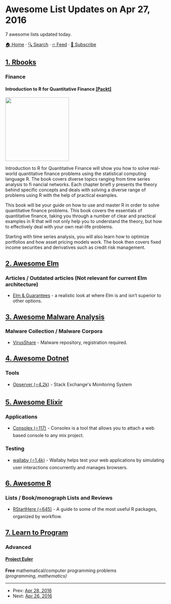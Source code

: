 # Awesome List Updates on Apr 27, 2016

7 awesome lists updated today.

[🏠 Home](/README.md) · [🔍 Search](https://test.trackawesomelist.com/search/) · [🔥 Feed](https://test.trackawesomelist.com/feed.xml) · [📮 Subscribe](https://trackawesomelist.us17.list-manage.com/subscribe?u=d2f0117aa829c83a63ec63c2f&id=36a103854c)



## [1. Rbooks](/content/RomanTsegelskyi/rbooks/README.md)

### Finance

#### Introduction to R for Quantitative Finance [\[Packt\]](https://www.packtpub.com/big-data-and-business-intelligence/introduction-r-quantitative-finance)

<img src="http://ecx.images-amazon.com/images/I/516emfY3voL._SX404_BO1,204,203,200_.jpg" width="200px"/>

Introduction to R for Quantitative Finance will show you how to solve real-world quantitative finance problems using the statistical computing language R. The book covers diverse topics ranging from time series analysis to fi nancial networks. Each chapter briefl y presents the theory behind specific concepts and deals with solving a diverse range of problems using R with the help of practical examples.

This book will be your guide on how to use and master R in order to solve quantitative finance problems. This book covers the essentials of quantitative finance, taking you through a number of clear and practical examples in R that will not only help you to understand the theory, but how to effectively deal with your own real-life problems.

Starting with time series analysis, you will also learn how to optimize portfolios and how asset pricing models work. The book then covers fixed income securities and derivatives such as credit risk management.

## [2. Awesome Elm](/content/sporto/awesome-elm/README.md)

### Articles / Outdated articles (Not relevant for current Elm architecture)

*   [Elm & Guarantees](https://medium.com/@debois/elm-guarantees-92a66679f7bd) - a realistic look at where Elm is and isn’t superior to other options.

## [3. Awesome Malware Analysis](/content/rshipp/awesome-malware-analysis/README.md)

### Malware Collection / Malware Corpora

*   [VirusShare](https://virusshare.com/) - Malware repository, registration
    required.

## [4. Awesome Dotnet](/content/quozd/awesome-dotnet/README.md)

### Tools

*   [Opserver (⭐4.2k)](https://github.com/Opserver/Opserver) - Stack Exchange's Monitoring System

## [5. Awesome Elixir](/content/h4cc/awesome-elixir/README.md)

### Applications

*   [Consolex (⭐117)](https://github.com/sivsushruth/consolex) - Consolex is a tool that allows you to attach a web based console to any mix project.

### Testing

*   [wallaby (⭐1.4k)](https://github.com/keathley/wallaby) - Wallaby helps test your web applications by simulating user interactions concurrently and manages browsers.

## [6. Awesome R](/content/qinwf/awesome-R/README.md)

### Lists / Book/monograph Lists and Reviews

*   [RStartHere (⭐645)](https://github.com/rstudio/RStartHere) - A guide to some of the most useful R packages, organized by workflow.

## [7. Learn to Program](/content/karlhorky/learn-to-program/README.md)

### Advanced

#### [Project Euler](https://projecteuler.net/)

**Free** mathematical/computer programming problems\
*(programming, mathematics)*

---

- Prev: [Apr 28, 2016](/content/2016/04/28/README.md)
- Next: [Apr 26, 2016](/content/2016/04/26/README.md)